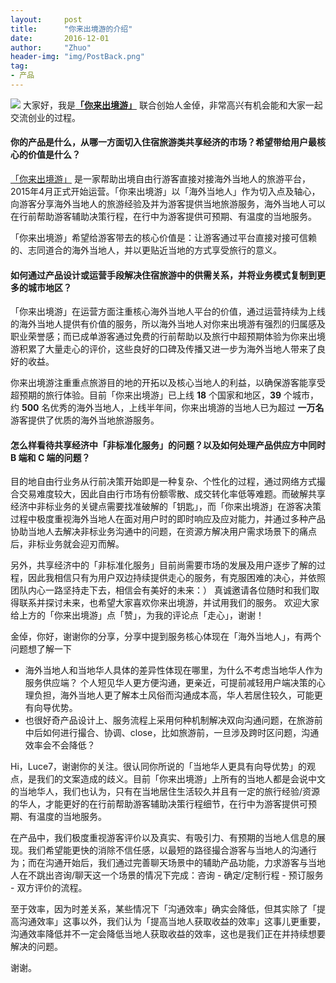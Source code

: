 ```yaml
---
layout:     post
title:      "你来出境游的介绍"
date:       2016-12-01
author:     "Zhuo"
header-img: "img/PostBack.png"
tag:
- 产品
---
```



![](http://oi290ogaj.bkt.clouddn.com/2016-12-12-%E4%B8%87%E5%9C%A3%E8%8A%82-2.jpg)
大家好，我是[**「你来出境游」**](http://www.nilai.com/) 联合创始人金倬，非常高兴有机会能和大家一起交流创业的过程。

#### 你的产品是什么，从哪一方面切入住宿旅游类共享经济的市场？希望带给用户最核心的价值是什么？
[「你来出境游」](http://www.nilai.com/) 是一家帮助出境自由行游客直接对接海外当地人的旅游平台，2015年4月正式开始运营。「你来出境游」以「海外当地人」作为切入点及轴心，向游客分享海外当地人的旅游经验及并为游客提供当地旅游服务，海外当地人可以在行前帮助游客辅助决策行程，在行中为游客提供可预期、有温度的当地服务。 

「你来出境游」希望给游客带去的核心价值是：让游客通过平台直接对接可信赖的、志同道合的海外当地人，并以更贴近当地的方式享受旅行的意义。


#### 如何通过产品设计或运营手段解决住宿旅游中的供需关系，并将业务模式复制到更多的城市地区？
「你来出境游」在运营方面注重核心海外当地人平台的价值，通过运营持续为上线的海外当地人提供有价值的服务，所以海外当地人对你来出境游有强烈的归属感及职业荣誉感；而已成单游客通过免费的行前帮助以及旅行中超预期体验为你来出境游积累了大量走心的评价，这些良好的口碑及传播又进一步为海外当地人带来了良好的收益。 

你来出境游注重重点旅游目的地的开拓以及核心当地人的利益，以确保游客能享受超预期的旅行体验。目前「你来出境游」已上线 **18** 个国家和地区，**39** 个城市，约 **500** 名优秀的海外当地人，上线半年间，你来出境游的当地人已为超过 **一万名** 游客提供了优质的海外当地旅游服务。

#### 怎么样看待共享经济中「非标准化服务」的问题？以及如何处理产品供应方中同时 B 端和 C 端的问题？
目的地自由行业务从行前决策开始即是一种复杂、个性化的过程，通过网络方式撮合交易难度较大，因此自由行市场有份额零散、成交转化率低等难题。而破解共享经济中非标业务的关键点需要找准破解的「钥匙」，而「你来出境游」在游客决策过程中极度重视海外当地人在面对用户时的即时响应及应对能力，并通过多种产品协助当地人去解决非标业务沟通中的问题，在资源方解决用户需求场景下的痛点后，非标业务就会迎刃而解。 

另外，共享经济中的「非标准化服务」目前尚需要市场的发展及用户逐步了解的过程，因此我相信只有为用户双边持续提供走心的服务，有克服困难的决心，并依照团队内心一路坚持走下去，相信会有美好的未来：） 真诚邀请各位随时和我们取得联系并探讨未来，也希望大家喜欢你来出境游，并试用我们的服务。 欢迎大家给上方的「你来出境游」点「赞」，为我的评论点「走心」，谢谢！


金倬，你好，谢谢你的分享，分享中提到服务核心体现在「海外当地人」，有两个问题想了解一下

- 海外当地人和当地华人具体的差异性体现在哪里，为什么不考虑当地华人作为服务供应端？ 个人短见华人更方便沟通，更亲近，可提前减轻用户端决策的心理负担，海外当地人更了解本土风俗而沟通成本高，华人若居住较久，可能更有向导优势。
- 也很好奇产品设计上、服务流程上采用何种机制解决双向沟通问题，在旅游前中后如何进行撮合、协调、close，比如旅游前，一旦涉及跨时区问题，沟通效率会不会降低？

Hi，Luce7，谢谢你的关注。很认同你所说的「当地华人更具有向导优势」的观点，是我们的文案造成的歧义。目前「你来出境游」上所有的当地人都是会说中文的当地华人，我们也认为，只有在当地居住生活较久并且有一定的旅行经验/资源的华人，才能更好的在行前帮助游客辅助决策行程细节，在行中为游客提供可预期、有温度的当地服务。

在产品中，我们极度重视游客评价以及真实、有吸引力、有预期的当地人信息的展现。我们希望能更快的消除不信任感，以最短的路径撮合游客与当地人的沟通行为；而在沟通开始后，我们通过完善聊天场景中的辅助产品功能，力求游客与当地人在不跳出咨询/聊天这一个场景的情况下完成：咨询 - 确定/定制行程 - 预订服务 - 双方评价的流程。

至于效率，因为时差关系，某些情况下「沟通效率」确实会降低，但其实除了「提高沟通效率」这事以外，我们认为「提高当地人获取收益的效率」这事儿更重要，沟通效率降低并不一定会降低当地人获取收益的效率，这也是我们正在并持续想要解决的问题。

谢谢。